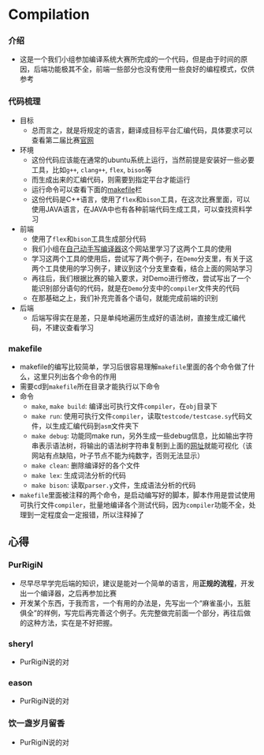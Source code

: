 # Compilation

### 介绍
- 这是一个我们小组参加编译系统大赛所完成的一个代码，但是由于时间的原因，后端功能极其不全，前端一些部分也没有使用一些良好的编程模式，仅供参考

### 代码梳理
- 目标
  - 总而言之，就是将规定的语言，翻译成目标平台汇编代码，具体要求可以查看第二届比赛[官网](https://compiler.educg.net/)
- 环境
  - 这份代码应该能在通常的ubuntu系统上运行，当然前提是安装好一些必要工具，比如`g++`, `clang++`, `flex`, `bison`等
  - 而生成出来的汇编代码，则需要到指定平台才能运行
  - 运行命令可以查看下面的[makefile](#makefile)栏
  - 这份代码是C++语言，使用了`flex`和`bison`工具，在这次比赛里面，可以使用JAVA语言，在JAVA中也有各种前端代码生成工具，可以查找资料学习
- 前端
  - 使用了`flex`和`bison`工具生成部分代码
  - 我们小组在[自己动手写编译器](https://pandolia.net/tinyc/ch13_bison.html)这个网站里学习了这两个工具的使用
  - 学习这两个工具的使用后，尝试写了两个例子，在`Demo`分支里，有关于这两个工具使用的学习例子，建议到这个分支里查看，结合上面的网站学习
  - 再往后，我们根据比赛的输入要求，对Demo进行修改，尝试写出了一个能识别部分语句的代码，就是在`Demo`分支中的`compiler`文件夹的代码
  - 在那基础之上，我们补充完善各个语句，就能完成前端的识别
- 后端
  - 后端写得实在是差，只是单纯地遍历生成好的语法树，直接生成汇编代码，不建议查看学习


### makefile
- makefile的编写比较简单，学习后很容易理解`makefile`里面的各个命令做了什么，这里只列出各个命令的作用
- 需要cd到`makefile`所在目录才能执行以下命令
- 命令
  - `make`, `make build`: 编译出可执行文件`compiler`，在`obj`目录下
  - `make run`: 使用可执行文件`compiler`，读取`testcode/testcase.sy`代码文件，以生成汇编代码到`asm`文件夹下
  - `make debug`: 功能同make run，另外生成一些debug信息，比如输出字符串表示语法树，将输出的语法树字符串复制到上面的[网址](http://ironcreek.net/syntaxtree/)就能可视化（该网站有点缺陷，叶子节点不能为纯数字，否则无法显示）
  - `make clean`: 删除编译好的各个文件
  - `make lex`: 生成词法分析的代码
  - `make bison`: 读取`parser.y`文件，生成语法分析的代码
- `makefile`里面被注释的两个命令，是启动编写好的脚本，脚本作用是尝试使用可执行文件`compiler`，批量地编译各个测试代码，因为`compiler`功能不全，处理到一定程度会一定报错，所以注释掉了

## 心得

### PurRigiN
- 尽早尽早学完后端的知识，建议是能对一个简单的语言，用**正规的流程**，开发出一个编译器，之后再参加比赛
- 开发某个东西，于我而言，一个有用的办法是，先写出一个“麻雀虽小，五脏俱全”的样例，写完后再完善这个例子。先完整做完前面一个部分，再往后做的这种方法，实在是不好把握。

### sheryl
- PurRigiN说的对

### eason
- PurRigiN说的对

### 饮一盏岁月留香
- PurRigiN说的对